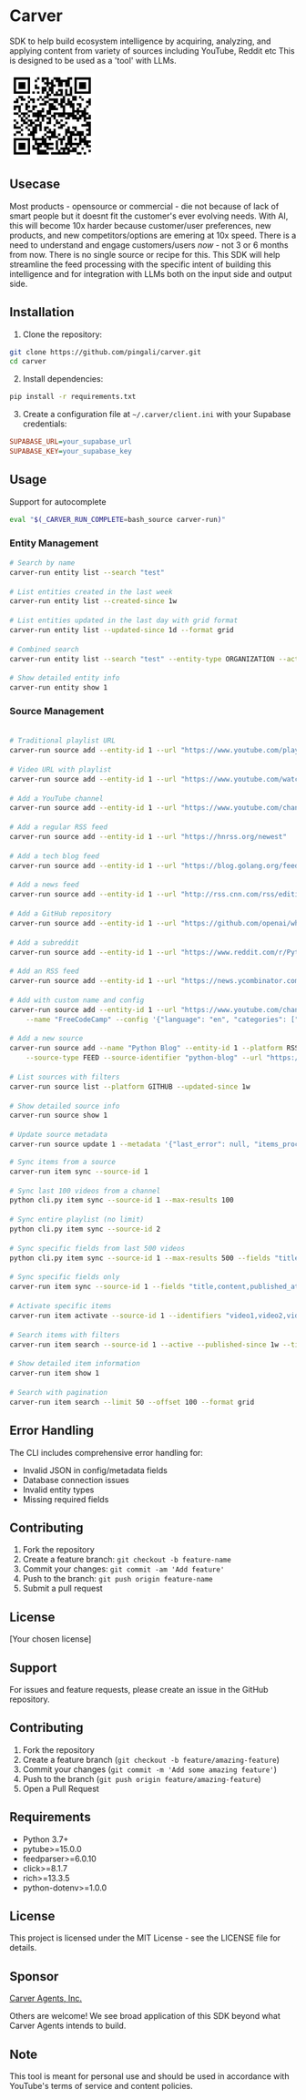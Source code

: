 # Carver 

SDK to help build ecosystem intelligence by acquiring, analyzing, and
applying content from variety of sources including YouTube, Reddit etc
This is designed to be used as a 'tool' with LLMs.

<img src="images/carver-github.png" alt="Carver GitHub" width="150"/>

## Usecase

Most products - opensource or commercial - die not because of lack of
smart people but it doesnt fit the customer's ever evolving
needs. With AI, this will become 10x harder because customer/user
preferences, new products, and new competitors/options are emering at
10x speed. There is a need to understand and engage customers/users
_now_ - not 3 or 6 months from now. There is no single source or
recipe for this. This SDK will help streamline the feed processing
with the specific intent of building this intelligence and for
integration with LLMs both on the input side and output side.

## Installation

1. Clone the repository:
```bash
git clone https://github.com/pingali/carver.git
cd carver
```

2. Install dependencies:
```bash
pip install -r requirements.txt
```

3. Create a configuration file at `~/.carver/client.ini` with your Supabase credentials:
```ini
SUPABASE_URL=your_supabase_url
SUPABASE_KEY=your_supabase_key
```

## Usage

Support for autocomplete
```bash
eval "$(_CARVER_RUN_COMPLETE=bash_source carver-run)"
```

### Entity Management

```bash
# Search by name
carver-run entity list --search "test"

# List entities created in the last week
carver-run entity list --created-since 1w

# List entities updated in the last day with grid format
carver-run entity list --updated-since 1d --format grid

# Combined search
carver-run entity list --search "test" --entity-type ORGANIZATION --active

# Show detailed entity info
carver-run entity show 1

```

### Source Management

```bash

# Traditional playlist URL
carver-run source add --entity-id 1 --url "https://www.youtube.com/playlist?list=PLj6h78yzYM2Pw4mRw4S-1p_xLARMqPkA7"

# Video URL with playlist
carver-run source add --entity-id 1 --url "https://www.youtube.com/watch?v=WI7wp8xwgkk&list=PLj6h78yzYM2Pw4mRw4S-1p_xLARMqPkA7"

# Add a YouTube channel
carver-run source add --entity-id 1 --url "https://www.youtube.com/channel/UCCezIgC97PvUuR4_gbFUs5g"

# Add a regular RSS feed
carver-run source add --entity-id 1 --url "https://hnrss.org/newest"

# Add a tech blog feed
carver-run source add --entity-id 1 --url "https://blog.golang.org/feed.atom"

# Add a news feed
carver-run source add --entity-id 1 --url "http://rss.cnn.com/rss/edition.rss"

# Add a GitHub repository
carver-run source add --entity-id 1 --url "https://github.com/openai/whisper"

# Add a subreddit
carver-run source add --entity-id 1 --url "https://www.reddit.com/r/Python/"

# Add an RSS feed
carver-run source add --entity-id 1 --url "https://news.ycombinator.com/rss"

# Add with custom name and config
carver-run source add --entity-id 1 --url "https://www.youtube.com/channel/UC8butISFwT-Wl7EV0hUK0BQ" \
    --name "FreeCodeCamp" --config '{"language": "en", "categories": ["programming", "education"]}'

# Add a new source
carver-run source add --name "Python Blog" --entity-id 1 --platform RSS \
    --source-type FEED --source-identifier "python-blog" --url "https://blog.python.org/feed/"

# List sources with filters
carver-run source list --platform GITHUB --updated-since 1w

# Show detailed source info
carver-run source show 1

# Update source metadata
carver-run source update 1 --metadata '{"last_error": null, "items_processed": 150}'

```

```bash
# Sync items from a source
carver-run item sync --source-id 1

# Sync last 100 videos from a channel
python cli.py item sync --source-id 1 --max-results 100

# Sync entire playlist (no limit)
python cli.py item sync --source-id 2

# Sync specific fields from last 500 videos
python cli.py item sync --source-id 1 --max-results 500 --fields "title,description,published_at"

# Sync specific fields only
carver-run item sync --source-id 1 --fields "title,content,published_at"

# Activate specific items
carver-run item activate --source-id 1 --identifiers "video1,video2,video3"

# Search items with filters
carver-run item search --source-id 1 --active --published-since 1w --title-search "python"

# Show detailed item information
carver-run item show 1

# Search with pagination
carver-run item search --limit 50 --offset 100 --format grid
```

## Error Handling

The CLI includes comprehensive error handling for:
- Invalid JSON in config/metadata fields
- Database connection issues
- Invalid entity types
- Missing required fields

## Contributing

1. Fork the repository
2. Create a feature branch: `git checkout -b feature-name`
3. Commit your changes: `git commit -am 'Add feature'`
4. Push to the branch: `git push origin feature-name`
5. Submit a pull request

## License

[Your chosen license]

## Support

For issues and feature requests, please create an issue in the GitHub repository.

## Contributing

1. Fork the repository
2. Create a feature branch (`git checkout -b feature/amazing-feature`)
3. Commit your changes (`git commit -m 'Add some amazing feature'`)
4. Push to the branch (`git push origin feature/amazing-feature`)
5. Open a Pull Request

## Requirements

- Python 3.7+
- pytube>=15.0.0
- feedparser>=6.0.10
- click>=8.1.7
- rich>=13.3.5
- python-dotenv>=1.0.0

## License

This project is licensed under the MIT License - see the LICENSE file for details.

## Sponsor

[Carver Agents, Inc.](https://carveragents.ai)

Others are welcome! We see broad application of this SDK beyond what Carver Agents intends to build.

## Note

This tool is meant for personal use and should be used in accordance with YouTube's terms of service and content policies.
